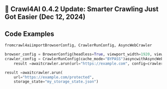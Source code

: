 ## 🚀 Crawl4AI 0.4.2 Update: Smarter Crawling Just Got Easier (Dec 12, 2024)

## Code Examples

```python
fromcrawl4aiimportBrowserConfig, CrawlerRunConfig, AsyncWebCrawler

browser_config = BrowserConfig(headless=True, viewport_width=1920, viewport_height=1080)
crawler_config = CrawlerRunConfig(cache_mode="BYPASS")asyncwithAsyncWebCrawler(config=browser_config)ascrawler:
    result =awaitcrawler.arun(url="https://example.com", config=crawler_config)print(result.markdown[:500])
```

```python
result =awaitcrawler.arun(
    url="https://example.com/protected",
    storage_state="my_storage_state.json")
```
